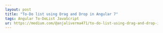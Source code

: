 ```yaml
---
layout: post
title: "To-Do list using Drag and Drop in Angular 7"
tags: Angular To-DoList JavaScript
ur: https://medium.com/@anjaliverma471/to-do-list-using-drag-and-drop-in-angular-7-613f516113f1
---
```


